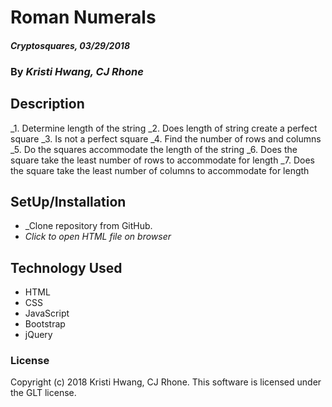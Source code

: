 # Roman Numerals

#### _Cryptosquares, 03/29/2018_

### By _**Kristi Hwang, CJ Rhone**_

## Description
_1. Determine length of the string
_2. Does length of string create a perfect square
_3. Is not a perfect square
_4. Find the number of rows and columns
_5. Do the squares accommodate the length of the string
_6. Does the square take the least number of rows to accommodate for length
_7. Does the square take the least number of columns to accommodate for length




## SetUp/Installation
* _Clone repository from GitHub.
* _Click to open HTML file on browser_

## Technology Used
* HTML
* CSS
* JavaScript
* Bootstrap
* jQuery

### License
Copyright (c) 2018 Kristi Hwang, CJ Rhone.
This software is licensed under the GLT license.
